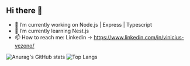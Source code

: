 ## Hi there 👋

<!--
**ViniciusVezono/ViniciusVezono** is a ✨ _special_ ✨ repository because its `README.md` (this file) appears on your GitHub profile.

Here are some ideas to get you started:
-->

- 🔭 I’m currently working on Node.js | Express | Typescript
- 🌱 I’m currently learning Nest.js
- 📫 How to reach me: Linkedin -> https://www.linkedin.com/in/vinicius-vezono/

![Anurag's GitHub stats](https://github-readme-stats.vercel.app/api?username=ViniciusVezono&show_icons=true&theme=radical)
![Top Langs](https://github-readme-stats.vercel.app/api/top-langs/?username=ViniciusVezono&hide=css,blade,html&layout=pie&&theme=radical)
